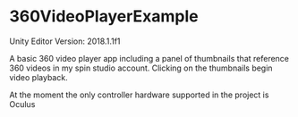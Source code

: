 # 360VideoPlayerExample
Unity Editor Version: 2018.1.1f1

A basic 360 video player app including a panel of thumbnails that reference 360 videos in my spin studio account. Clicking on the thumbnails begin video playback.

At the moment the only controller hardware supported in the project is Oculus